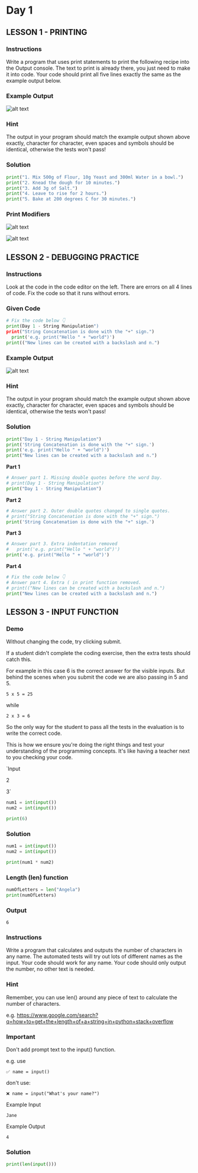 # Day 1

## LESSON 1 - PRINTING

### Instructions
Write a program that uses print statements to print the following recipe into the Output console. The text to print is already there, you just need to make it into code. Your code should print all five lines exactly the same as the example output below.

### Example Output

![alt text](L1-D1-PRINTING.png)


### Hint

The output in your program should match the example output shown above exactly, character for character, even spaces and symbols should be identical, otherwise the tests won't pass!

### Solution

```python
print("1. Mix 500g of Flour, 10g Yeast and 300ml Water in a bowl.")
print("2. Knead the dough for 10 minutes.")
print("3. Add 3g of Salt.")
print("4. Leave to rise for 2 hours.")
print("5. Bake at 200 degrees C for 30 minutes.")
```


### Print Modifiers

![alt text](L1-D1-PrintModifiers.png)

![alt text](L1-D1-PrintModifiers2.png)



## LESSON 2 - DEBUGGING PRACTICE


### Instructions

Look at the code in the code editor on the left. There are errors on all 4 lines of code. Fix the code so that it runs without errors.

### Given Code

```python
# Fix the code below 👇
print(Day 1 - String Manipulation")
print("String Concatenation is done with the "+" sign.")
  print('e.g. print("Hello " + "world")')
print(("New lines can be created with a backslash and n.")
```

### Example Output

![alt text](L2-D1-DEBUGGINGPRACTICE.png)


### Hint

The output in your program should match the example output shown above exactly, character for character, even spaces and symbols should be identical, otherwise the tests won't pass!

### Solution

```python
print("Day 1 - String Manipulation")
print('String Concatenation is done with the "+" sign.')
print('e.g. print("Hello " + "world")')
print("New lines can be created with a backslash and n.")
```

**Part 1**
```python
# Answer part 1. Missing double quotes before the word Day.
# print(Day 1 - String Manipulation")
print("Day 1 - String Manipulation")
```


**Part 2**
```python
# Answer part 2. Outer double quotes changed to single quotes.
# print("String Concatenation is done with the "+" sign.")
print('String Concatenation is done with the "+" sign.')
```

**Part 3**
```python
# Answer part 3. Extra indentation removed
#   print('e.g. print("Hello " + "world")')
print('e.g. print("Hello " + "world")')
```

**Part 4**
```python
# Fix the code below 👇
# Answer part 4. Extra ( in print function removed.
# print(("New lines can be created with a backslash and n.")
print("New lines can be created with a backslash and n.")
```


## LESSON 3 - INPUT FUNCTION

### Demo

Without changing the code, try clicking submit.

If a student didn't complete the coding exercise, then the extra tests should catch this.

For example in this case 6 is the correct answer for the visible inputs. But behind the scenes when you submit the code we are also passing in 5 and 5.

`5 x 5 = 25`

while

`2 x 3 = 6`

So the only way for the student to pass all the tests in the evaluation is to write the correct code.

This is how we ensure you're doing the right things and test your understanding of the programming concepts. It's like having a teacher next to you checking your code.

`Input

2

3`
```python
num1 = int(input())
num2 = int(input())

print(6)
```


### Solution

```python
num1 = int(input())
num2 = int(input())

print(num1 * num2)
```

### Length (len) function

```python
numOfLetters = len("Angela")
print(numOfLetters)
```

### Output
`6`


### Instructions
Write a program that calculates and outputs the number of characters in any name. The automated tests will try out lots of different names as the input. Your code should work for any name. Your code should only output the number, no other text is needed.

### Hint
Remember, you can use len() around any piece of text to calculate the number of characters.

e.g. https://www.google.com/search?q=how+to+get+the+length+of+a+string+in+python+stack+overflow

### Important

Don't add prompt text to the input() function.

e.g. use

`✅ name = input()`

don't use:

`❌ name = input("What's your name?")`

Example Input

`Jane`

Example Output

`4`

### Solution

```python
print(len(input()))
```